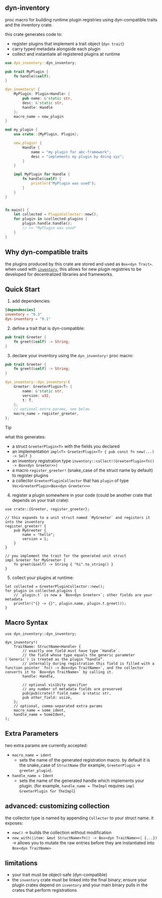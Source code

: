 ## dyn-inventory

proc macro for building runtime plugin registries using dyn-compatible traits and the inventory crate.

this crate generates code to:

- register plugins that implement a trait object (`dyn trait`)
- carry typed metadata alongside each plugin
- collect and instantiate all registered plugins at runtime

```rust
use dyn_inventory::dyn_inventory;

pub trait MyPlugin {
    fn handle(&self);
}

dyn_inventory! {
    MyPlugin: Plugin<Handle> {
        pub name: &'static str,
        desc: &'static str,
        handle: Handle
    };
    macro_name = new_plugin
}

mod my_plugin {
    use crate::{MyPlugin, Plugin};

    new_plugin! {
        Handle {
            name = "my plugin for abc-framework";
            desc = "implements my plugin by doing xyz";
        }
    }

    impl MyPlugin for Handle {
        fn handle(&self) {
            println!("MyPlugin was used");
        }
    }
}


fn main() {
    let collected = PluginCollector::new();
    for plugin in &collected.plugins {
        plugin.handle.handle();
        // >> "MyPlugin was used"
    }
}
```

## Why dyn-compatible traits

the plugins produced by this crate are stored and used as `Box<dyn Trait>`. when used with [`inventory`](https://crates.io/crates/inventory), this allows for new plugin registries to be developed for decentralized libraries and frameworks.

## Quick Start

1. add dependencies:

```toml
[dependencies]
inventory = "0.3"
dyn-inventory = "0.1"
```

2. define a trait that is dyn-compatible:

```rust
pub trait Greeter {
    fn greet(&self) -> String;
}
```

3. declare your inventory using the `dyn_inventory!` proc macro:

```rust
pub trait Greeter {
    fn greet(&self) -> String;
}

dyn_inventory::dyn_inventory!(
    Greeter: GreeterPlugin<T> {
        name: &'static str,
        version: u32,
        t: T,
    };
    // optional extra params, see below
    macro_name = register_greeter,
);
```

> [!TIP]
> what this generates:
>
> - a struct `GreeterPlugin<T>` with the fields you declared
> - an implementation `impl<T> GreeterPlugin<T> { pub const fn new(...) -> Self }`
> - an inventory registration type `inventory::collect!(GreeterPlugin<fn() -> Box<dyn Greeter>>)`
> - a macro `register_greeter!` (snake_case of the struct name by default) to register plugins
> - a collector `GreeterPluginCollector` that has `plugin` of type `Vec<GreeterPlugin<Box<dyn Greeter>>>`

4. register a plugin somewhere in your code (could be another crate that depends on your trait crate):

```rust,ignore
use crate::{Greeter, register_greeter};

// this expands to a unit struct named `MyGreeter` and registers it into the inventory
register_greeter! {
    pub MyGreeter {
        name = "hello";
        version = 1;
    }
}

// you implement the trait for the generated unit struct
impl Greeter for MyGreeter {
    fn greet(&self) -> String { "hi".to_string() }
}
```

5. collect your plugins at runtime:

```rust,ignore
let collected = GreeterPluginCollector::new();
for plugin in collected.plugins {
    // `plugin.t` is now a `Box<dyn Greeter>`; other fields are your metadata
    println!("{} -> {}", plugin.name, plugin.t.greet());
}
```

## Macro Syntax

```rust,ignore
use dyn_inventory::dyn_inventory;

dyn_inventory!(
    TraitName: StructName<Handle> {
        // exactly one field must have type `Handle`.
        // the field whose type equals the generic parameter (`Generic`) is treated as the plugin “handle”.
        // internally during registration this field is filled with a function pointer `fn() -> Box<dyn TraitName>`, and the collector converts it to `Box<dyn TraitName>` by calling it.
        handle: Handle,

        // optional visibity specifier
        // any number of metadata fields are preserved
        pub|pub(crate)? field_name: &'static str,
        pub other_field: usize,
    };
    // optional, comma-separated extra params
    macro_name = some_ident,
    handle_name = SomeIdent,
);
```

## Extra Parameters

two extra params are currently accepted:

- `macro_name = ident`
  - sets the name of the generated registration macro. by default it is the snake_case of `StructName` (for example, `GreeterPlugin` -> `greeter_plugin`).
- `handle_name = Ident`
  - sets the name of the generated handle which implements your plugin. (for example, `handle_name = TheImpl` requires `impl GreeterPlugin for TheImpl`)

## advanced: customizing collection

the collector type is named by appending `Collector` to your struct name. it exposes:

- `new()` -> builds the collection without modification
- `new_with(|item: &mut StructName<fn() -> Box<dyn TraitName>>| {...})` -> allows you to mutate the raw entries before they are instantiated into `Box<dyn TraitName>`

## limitations

- your trait must be object-safe (dyn-compatible)
- the `inventory` crate must be linked into the final binary; ensure your plugin crates depend on `inventory` and your main binary pulls in the crates that perform registrations
